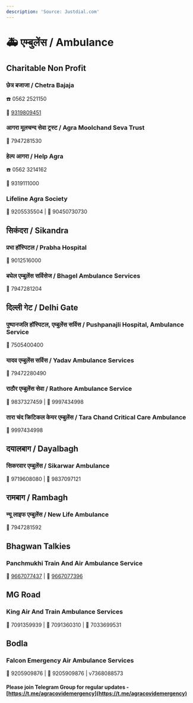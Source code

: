 ```yaml
---
description: 'Source: Justdial.com'
---
```


# 🚑 एम्बुलेंस / Ambulance

## Charitable Non Profit

### छेत्र बजाजा / Chetra Bajaja 

☎️ 0562 2521150

📱  [9319809451](tel:9319809451)

### आगरा मूलचन्द सेवा ट्रस्ट / Agra Moolchand Seva Trust 

📱 7947281530

### हेल्प आगरा / Help Agra

☎️ 0562 3214162

📱 9319111000 

### Lifeline Agra Society

📱 9205535504 \| 📱 90450730730

## सिकंदरा / Sikandra 

### प्रभा हॉस्पिटल / Prabha Hospital

📱 9012516000

### बघेल एम्बुलेंस सर्विसेज / Bhagel Ambulance Services

📱 7947281204

## दिल्ली गेट / Delhi Gate

### पुष्पानजलि हॉस्पिटल, एम्बुलेंस सर्विस / Pushpanajli Hospital, Ambulance Service

📱 7505400400

### यादव एम्बुलेंस सर्विस / Yadav Ambulance Services

📱 79472280490

### राठौर एम्बुलेंस सेवा / Rathore Ambulance Service 

📱 9837327459 \| 📱 9997434998

### तारा चंद क्रिटिकल केयर एम्बुलेंस / Tara Chand Critical Care Ambulance 

📱 9997434998

## दयालबाग / Dayalbagh

### सिकरवार एम्बुलेंस / Sikarwar Ambulance

📱 9719608080 \| 📱 9837097121

## रामबाग / Rambagh

### न्यू लाइफ एम्बुलेंस / New Life Ambulance

📱 7947281592

## Bhagwan Talkies

### Panchmukhi Train And Air Ambulance Service 

 📱 [9667077437](tel:+919667077437) \| 📱  [9667077396](tel:+919667077396)

## MG Road

### King Air And Train Ambulance Services

📱 7091359939 \| 📱 7091360310 \| 📱 7033699531

## Bodla

### Falcon Emergency Air Ambulance Services

📱 9205909876 \| 📱 9205909876 \| v7368088573



#### Please join Telegram Group for regular updates - [https://t.me/agracovidemergency](https://t.me/agracovidemergency)

